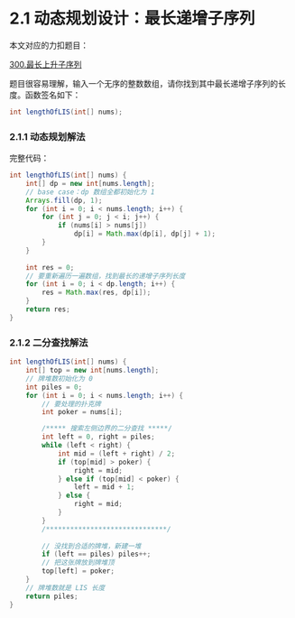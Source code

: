 # 2.1 动态规划设计：最长递增子序列

本文对应的力扣题目：

[300.最长上升子序列](https://leetcode-cn.com/problems/longest-increasing-subsequence)

题目很容易理解，输入一个无序的整数数组，请你找到其中最长递增子序列的长度。函数签名如下：

```java
int lengthOfLIS(int[] nums);
```

### 2.1.1 动态规划解法

完整代码：

```java
int lengthOfLIS(int[] nums) {
    int[] dp = new int[nums.length];
    // base case：dp 数组全都初始化为 1
    Arrays.fill(dp, 1);
    for (int i = 0; i < nums.length; i++) {
        for (int j = 0; j < i; j++) {
            if (nums[i] > nums[j]) 
                dp[i] = Math.max(dp[i], dp[j] + 1);
        }
    }
    
    int res = 0;
    // 要重新遍历一遍数组，找到最长的递增子序列长度
    for (int i = 0; i < dp.length; i++) {
        res = Math.max(res, dp[i]);
    }
    return res;
}
```

### 2.1.2 二分查找解法

```java
int lengthOfLIS(int[] nums) {
    int[] top = new int[nums.length];
    // 牌堆数初始化为 0
    int piles = 0;
    for (int i = 0; i < nums.length; i++) {
        // 要处理的扑克牌
        int poker = nums[i];

        /***** 搜索左侧边界的二分查找 *****/
        int left = 0, right = piles;
        while (left < right) {
            int mid = (left + right) / 2;
            if (top[mid] > poker) {
                right = mid;
            } else if (top[mid] < poker) {
                left = mid + 1;
            } else {
                right = mid;
            }
        }
        /******************************/
        
        // 没找到合适的牌堆，新建一堆
        if (left == piles) piles++;
        // 把这张牌放到牌堆顶
        top[left] = poker;
    }
    // 牌堆数就是 LIS 长度
    return piles;
}
```

